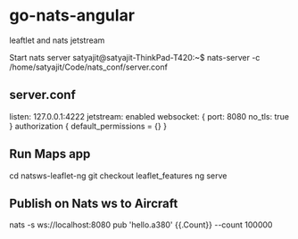 # go-nats-angular
leaftlet and nats jetstream

Start nats server 
satyajit@satyajit-ThinkPad-T420:~$ nats-server -c  /home/satyajit/Code/nats_conf/server.conf

server.conf
----------------------------
listen: 127.0.0.1:4222
jetstream: enabled
websocket: {
        port: 8080
        no_tls: true
}
authorization {
        default_permissions = {}
}

Run Maps app
--------------------------------
cd natsws-leaflet-ng
git checkout leaflet_features
ng serve

Publish on Nats ws to Aircraft 
--------------------------------
nats -s ws://localhost:8080 pub 'hello.a380' {{.Count}} --count 100000

